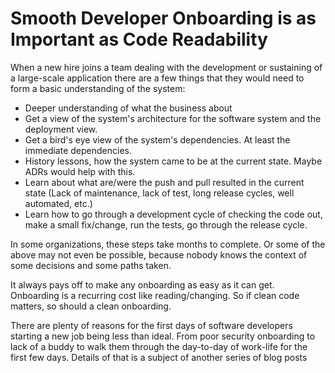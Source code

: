 # Smooth Developer Onboarding is as Important as Code Readability


When a new hire joins a team dealing with the development or sustaining of a large-scale application there are a few things that they would need to form a basic understanding of the system:

* Deeper understanding of what the business about
* Get a view of the system's architecture for the software system and the deployment view. 
* Get a bird's eye view of the system's dependencies. At least the immediate dependencies.
* History lessons, how the system came to be at the current state. Maybe ADRs would help with this.
* Learn about what are/were the push and pull resulted in the current state (Lack of maintenance, lack of test, long release cycles, well automated, etc.)
* Learn how to go through a development cycle of checking the code out, make a small fix/change, run the tests, go through the release cycle.

In some organizations, these steps take months to complete. Or some of the above may not even be possible, because nobody knows the context of some decisions and some paths taken.

It always pays off to make any onboarding as easy as it can get. Onboarding is a recurring cost like reading/changing. So if clean code matters, so should a clean onboarding.

There are plenty of reasons for the first days of software developers starting a new job being less than ideal. From poor security onboarding to lack of a buddy to walk them through the day-to-day of work-life for the first few days. Details of that is a subject of another series of blog posts
